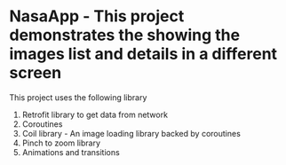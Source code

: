 # NasaApp - This project demonstrates the showing the images list and details in a different screen


This project uses the following library 

1. Retrofit library to get data from network 
2. Coroutines 
3. Coil library - An image loading library backed by coroutines
4. Pinch to zoom library 
5. Animations and transitions
